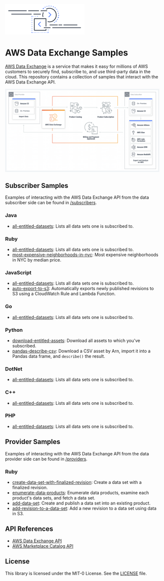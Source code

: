 ![Data Exchange logo](logo.png)

# AWS Data Exchange Samples

[AWS Data Exchange](https://aws.amazon.com/data-exchange/) is a service that makes it easy for millions of AWS customers to securely find, subscribe to, and use third-party data in the cloud. This repository contains a collection of samples that interact with the AWS Data Exchange API.

![Data Exchange diagram](DE-diagram.png)

## Subscriber Samples

Examples of interacting with the AWS Data Exchange API from the data subscriber side can be found in [/subscribers](subscribers).

### Java

* [all-entitled-datasets](subscribers/java/all-entitled-datasets): Lists all data sets one is subscribed to.

### Ruby

* [all-entitled-datasets](subscribers/ruby/all-entitled-datasets): Lists all data sets one is subscribed to.
* [most-expensive-neighborhoods-in-nyc](subscribers/ruby/most-expensive-neighborhoods-in-nyc): Most expensive neighborhoods in NYC by median price.

### JavaScript

* [all-entitled-datasets](subscribers/javascript/all-entitled-datasets): Lists all data sets one is subscribed to.
* [auto-export-to-s3](subscribers/javascript/auto-export-to-s3): Automatically exports newly published revisions to S3 using a CloudWatch Rule and Lambda Function.

### Go

* [all-entitled-datasets](subscribers/go/all-entitled-datasets): Lists all data sets one is subscribed to.

### Python

* [download-entitled-assets](subscribers/python/download-entitled-assets): Download all assets to which you've subscribed.
* [pandas-describe-csv](subscribers/python/pandas-describe-csv): Download a CSV asset by Arn, import it into a Pandas data frame, and `describe()` the result.

### DotNet

* [all-entitled-datasets](subscribers/dotnet/all-entitled-datasets): Lists all data sets one is subscribed to.

### C++

* [all-entitled-datasets](subscribers/cpp/all-entitled-datasets): Lists all data sets one is subscribed to.

### PHP

* [all-entitled-datasets](subscribers/php/all-entitled-datasets): Lists all data sets one is subscribed to.

## Provider Samples

Examples of interacting with the AWS Data Exchange API from the data provider side can be found in [/providers](providers).

### Ruby

* [create-data-set-with-finalized-revision](providers/ruby/create-data-set-with-finalized-revision): Create a data set with a finalized revision.
* [enumerate-data-products](providers/ruby/enumerate-data-products): Enumerate data products, examine each product's data sets, and fetch a data set.
* [add-data-set](providers/ruby/add-data-set): Create and publish a data set into an existing product.
* [add-revision-to-a-data-set](providers/ruby/add-revision-to-a-data-set): Add a new revision to a data set using data in S3.

## API References

* [AWS Data Exchange API](https://docs.aws.amazon.com/data-exchange/latest/apireference/welcome.html)
* [AWS Marketplace Catalog API](https://docs.aws.amazon.com/marketplace-catalog/latest/api-reference/welcome.html)

## License

This library is licensed under the MIT-0 License. See the [LICENSE](LICENSE) file.
